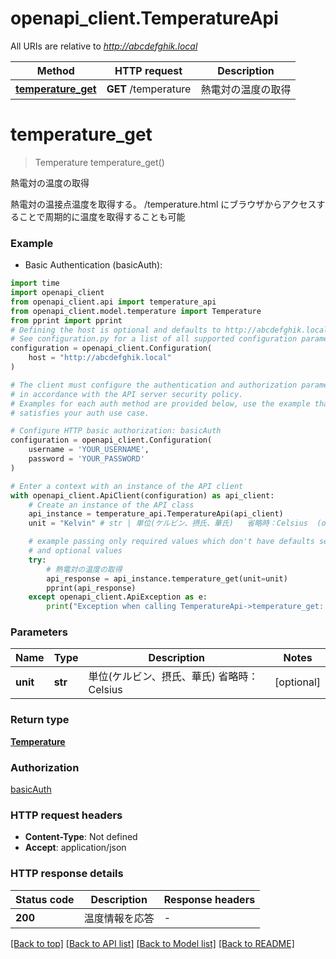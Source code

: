 # openapi_client.TemperatureApi

All URIs are relative to *http://abcdefghik.local*

Method | HTTP request | Description
------------- | ------------- | -------------
[**temperature_get**](TemperatureApi.md#temperature_get) | **GET** /temperature | 熱電対の温度の取得


# **temperature_get**
> Temperature temperature_get()

熱電対の温度の取得

熱電対の温接点温度を取得する。   /temperature.html にブラウザからアクセスすることで周期的に温度を取得することも可能   

### Example

* Basic Authentication (basicAuth):
```python
import time
import openapi_client
from openapi_client.api import temperature_api
from openapi_client.model.temperature import Temperature
from pprint import pprint
# Defining the host is optional and defaults to http://abcdefghik.local
# See configuration.py for a list of all supported configuration parameters.
configuration = openapi_client.Configuration(
    host = "http://abcdefghik.local"
)

# The client must configure the authentication and authorization parameters
# in accordance with the API server security policy.
# Examples for each auth method are provided below, use the example that
# satisfies your auth use case.

# Configure HTTP basic authorization: basicAuth
configuration = openapi_client.Configuration(
    username = 'YOUR_USERNAME',
    password = 'YOUR_PASSWORD'
)

# Enter a context with an instance of the API client
with openapi_client.ApiClient(configuration) as api_client:
    # Create an instance of the API class
    api_instance = temperature_api.TemperatureApi(api_client)
    unit = "Kelvin" # str | 単位(ケルビン、摂氏、華氏)   省略時：Celsius  (optional)

    # example passing only required values which don't have defaults set
    # and optional values
    try:
        # 熱電対の温度の取得
        api_response = api_instance.temperature_get(unit=unit)
        pprint(api_response)
    except openapi_client.ApiException as e:
        print("Exception when calling TemperatureApi->temperature_get: %s\n" % e)
```


### Parameters

Name | Type | Description  | Notes
------------- | ------------- | ------------- | -------------
 **unit** | **str**| 単位(ケルビン、摂氏、華氏)   省略時：Celsius  | [optional]

### Return type

[**Temperature**](Temperature.md)

### Authorization

[basicAuth](../README.md#basicAuth)

### HTTP request headers

 - **Content-Type**: Not defined
 - **Accept**: application/json


### HTTP response details
| Status code | Description | Response headers |
|-------------|-------------|------------------|
**200** | 温度情報を応答 |  -  |

[[Back to top]](#) [[Back to API list]](../README.md#documentation-for-api-endpoints) [[Back to Model list]](../README.md#documentation-for-models) [[Back to README]](../README.md)

